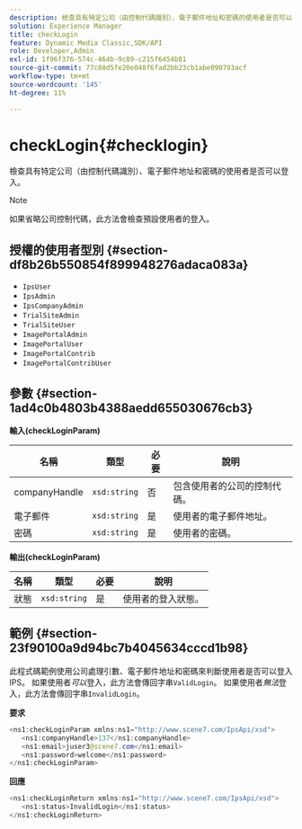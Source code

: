 ```yaml
---
description: 檢查具有特定公司（由控制代碼識別）、電子郵件地址和密碼的使用者是否可以登入。
solution: Experience Manager
title: checkLogin
feature: Dynamic Media Classic,SDK/API
role: Developer,Admin
exl-id: 1f96f376-574c-464b-9c89-c215f6454b81
source-git-commit: 77c88d5fe20e048f6fad2bb23cb1abe090793acf
workflow-type: tm+mt
source-wordcount: '145'
ht-degree: 11%

---
```


# checkLogin{#checklogin}

檢查具有特定公司（由控制代碼識別）、電子郵件地址和密碼的使用者是否可以登入。

>[!NOTE]
>
>如果省略公司控制代碼，此方法會檢查預設使用者的登入。

## 授權的使用者型別 {#section-df8b26b550854f899948276adaca083a}

* `IpsUser`
* `IpsAdmin`
* `IpsCompanyAdmin`
* `TrialSiteAdmin`
* `TrialSiteUser`
* `ImagePortalAdmin`
* `ImagePortalUser`
* `ImagePortalContrib`
* `ImagePortalContribUser`

## 參數 {#section-1ad4c0b4803b4388aedd655030676cb3}

**輸入(checkLoginParam)**

| 名稱 | 類型 | 必要 | 說明 |
|---|---|---|---|
| companyHandle | `xsd:string` | 否 | 包含使用者的公司的控制代碼。 |
| 電子郵件 | `xsd:string` | 是 | 使用者的電子郵件地址。 |
| 密碼 | `xsd:string` | 是 | 使用者的密碼。 |

**輸出(checkLoginParam)**

| 名稱 | 類型 | 必要 | 說明 |
|---|---|---|---|
| 狀態 | `xsd:string` | 是 | 使用者的登入狀態。 |

## 範例 {#section-23f90100a9d94bc7b4045634cccd1b98}

此程式碼範例使用公司處理引數、電子郵件地址和密碼來判斷使用者是否可以登入IPS。 如果使用者&#x200B;*可以*&#x200B;登入，此方法會傳回字串`ValidLogin`。 如果使用者&#x200B;*無法*&#x200B;登入，此方法會傳回字串`InvalidLogin`。

**要求**

```java
<ns1:checkLoginParam xmlns:ns1="http://www.scene7.com/IpsApi/xsd">
   <ns1:companyHandle>137</ns1:companyHandle>
   <ns1:email>juser3@scene7.com</ns1:email>
   <ns1:password>welcome</ns1:password>
</ns1:checkLoginParam>
```

**回應**

```java
<ns1:checkLoginReturn xmlns:ns1="http://www.scene7.com/IpsApi/xsd">
   <ns1:status>InvalidLogin</ns1:status>
</ns1:checkLoginReturn>
```

